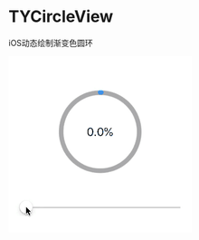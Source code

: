 # TYCircleView
iOS动态绘制渐变色圆环


![绘制圆环](https://github.com/TynnPassBy/TYCircleView/blob/master/5555.gif)
